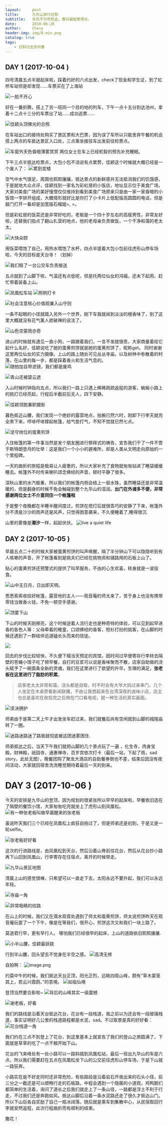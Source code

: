 ```yaml
---
layout:     post
title:      九华山游行记叙
subtitle:   东风不为吹愁去，春日偏能惹恨长。
date:       2018-06-28
author:     Chevy
header-img: img/8-min.png
catalog: true
tags:
    - 日斜归去奈何春
---
```

## DAY 1 (2017-10-04 )
四号清晨五点半就起床啦，踩着约好的六点出发，check了现金和学生证，到了虹桥车站但是却发现……车票买在了上海站

![一脸不开心](http://upload-images.jianshu.io/upload_images/6049898-6a17e5a54060cddc.png?imageMogr2/auto-orient/strip%7CimageView2/2/w/400)

好在一番折腾，搭上了另一班同一个目的地的列车，下午一点十五分到达池州，拿着十二点十三分的车票出了站......成功逃票……

![佳颖头顶佛光的合照](http://upload-images.jianshu.io/upload_images/6049898-c855ffeae6effe51.png?imageMogr2/auto-orient/strip%7CimageView2/2/w/400)

在车站出口的接待处购买了景区票和大巴票，因为误了车所以只能舍弃午餐的机会搭上两点的车抵达景区入口处，三点乘坐接驳车出发前往检票点。

![车窗外天色昏暗薄雾冥冥](http://upload-images.jianshu.io/upload_images/6049898-a0febb787504adad.png?imageMogr2/auto-orient/strip%7CimageView2/2/w/400)
两位女士在车上已经机智的预先补充睡眠。

下午三点半抵达检票点，大包小包不消说有点累赘，佳颖这个时候就大概已经是一个废人了：
![累到变矮](http://upload-images.jianshu.io/upload_images/6049898-69c3d08003bd7f9c.png?imageMogr2/auto-orient/strip%7CimageView2/2/w/400)

空气中水气很足，周围也熙熙攘攘，抵达景点的新鲜感并无法抵消我们的饥饿感，于是就地大众点评，佳颖找到一家名为彩虹居的小饭店，地址显示位于美食广场，大家对美食广场的美好憧憬仅仅维持到看到美食广场原来只是由一家一家昏暗的小饭馆一字排开组成，大概情形就好比是你打了小卡片上低配版高圆圆的电话，但是敲门打开一看却是加宽版石榴姐=, =。

但是彩虹居的饭菜还是非常好吃的，老板是一个四十岁左右的高瘦男性，非常友好啦，还替我们指点了翻山扎营的地点，他的老母亲负责做饭，一个干净和蔼的老太太。

![大快朵颐](http://upload-images.jianshu.io/upload_images/6049898-701990af8018d290.png?imageMogr2/auto-orient/strip%7CimageView2/2/w/400)

用饭菜喂饱了自己，用热水喂饱了水杯，四点半提着大包小包前往虎形山停车场啦，今天的目标是天台寺！（划掉）

![我们租了一台公交车负责接送](http://upload-images.jianshu.io/upload_images/6049898-f6a62dbeb385936c.png?imageMogr2/auto-orient/strip%7CimageView2/2/w/600)

五点就到了山脚下啦，气温还有点低呢，但是托两位仙女的鸿福，还未下起雨，赶忙带着装备上山。

![凤凰松车站](http://upload-images.jianshu.io/upload_images/6049898-c26e985dde04887b.png?imageMogr2/auto-orient/strip%7CimageView2/2/w/400)
![照例打卡](http://upload-images.jianshu.io/upload_images/6049898-5e6f482609187a97.png?imageMogr2/auto-orient/strip%7CimageView2/2/w/400)

![社会注意核心价值观兼入山守则](http://upload-images.jianshu.io/upload_images/6049898-e309b2577a8693e2.png?imageMogr2/auto-orient/strip%7CimageView2/2/w/400)

一条不起眼的小径就踏入另外一个世界，刚下车我就闻到淡淡的檀香味了，到了这里大概就没有花气薰人欲破禅的说法了。

![山色空蒙雨亦奇](http://upload-images.jianshu.io/upload_images/6049898-a6249fbfecd580bc.png?imageMogr2/auto-orient/strip%7CimageView2/2/w/400)

进山的时候就有遇见一直小狗，一路跟着我们，一言不发就很乖，大家商量着给它起什么名好，佳颖说吃了她的蛋黄煎饼就是她的蛋黄煎饼了，昵称get。
同时谢谢这里两位仙女的实力摄像。上山的路上随处可见丛丛寺庙，以及树林中弥散着的村落，在山里的每一步，都是踩着香火和生活气息的。
![随拍加自带滤镜，我们都是废鸡](http://upload-images.jianshu.io/upload_images/6049898-454b2388346bd73a.png?imageMogr2/auto-orient/strip%7CimageView2/2/w/400)

![青山还被碧云遮](https://upload-images.jianshu.io/upload_images/6049898-45a7a1f7f92328c4.png?imageMogr2/auto-orient/strip%7CimageView2/2/w/400)

入山时候时钟指向五点，所以我们一路上只遇上稀稀疏疏返程的游客，蜿蜒小路上的挑灯已经亮起，行程后半截前后无人，四下安静。

![佳颖领跑兼职摄影](https://upload-images.jianshu.io/upload_images/6049898-c209b06445531bbc.png?imageMogr2/auto-orient/strip%7CimageView2/2/w/400)

暮色抵近山腰，我们发现一个绝妙的露营地点，抬腕已然六时，刚卸下行李天就完全黑下来，哼哧哼哧撑起帐篷，给气垫打气，不知不觉就已然七点。

![坚守岗位的蛋黄煎饼](https://upload-images.jianshu.io/upload_images/6049898-ca9eb231f14c6e61.png?imageMogr2/auto-orient/strip%7CimageView2/2/w/400)

入住帐篷的第一件事当然是发个朋友圈进行祭拜式的祷告，宣吿我们干了一件不啻于斯特朗登月的壮举：这是我们一个小小的避难所，却是人类从文明走向原始的一个里程碑。

一天的曲折的旅程是极易让人疲惫的，所以大家补充了食物就匆匆钻进了睡袋缓缓睡去。帐篷外不时传来喇叭颂念佛经的声音，顿时平静了很多。

深秋山里的水汽极重，所以我们的帐篷内侧会结上一层水珠，虽然睡袋还是非常温暖的，但是翻身的时候不免会触碰到整个九华山的湿润。**出门在外诸多不便，非常感谢两位女士不介意同住一个帐篷啦**

于是整个夜晚都在半睡半醒间度过，煎饼在熄灯后就很乖巧的安静了下来，帐篷外分不清是沙沙的雨声还是风声，只觉得困意袭来，不久便睡着了,睡得很沉.

山里的雾像是**潮汐**一样，起起伏伏。
![live a quiet  life](https://upload-images.jianshu.io/upload_images/6049898-4fe50316fa805761.png?imageMogr2/auto-orient/strip%7CimageView2/2/w/400)

## DAY 2  (2017-10-05 )

早晨五点二十的时候大家被蛋黄煎饼的叫声唤醒，隔了半分钟山下可以隐隐听到有人咳嗽的声音，开了帐篷看到是挑夫们已经在挑物资和铺路用的石板上山了。

贴心的蛋黄煎饼还预警式的提供了叫早服务，不由的心生欢喜，转身就是一波投食。

![山中无日月，日出即天明。](https://upload-images.jianshu.io/upload_images/6049898-4c246c3312e9bd9d.png?imageMogr2/auto-orient/strip%7CimageView2/2/w/800)

悉悉索索收拾好帐篷，露营地的主人——观音庵的师太来了，苦于身上也没有携带零钱当做香火钱，不免一顿空手感谢。

![顶雾下山](https://upload-images.jianshu.io/upload_images/6049898-5967848827d4b1d5.png?imageMogr2/auto-orient/strip%7CimageView2/2/w/400)

下山的时候天刚擦亮，这个时候逆着人流行走也是种奇特的体验，可以见到起早进香的各色人等：父母牵着的稚童，口颂佛经的香客，短衫打扮的挑客，在山脚的时候还遇到了一群结伴远道磕长头而来的信徒。

![](https://upload-images.jianshu.io/upload_images/6049898-a165fba58029fbfc.png?imageMogr2/auto-orient/strip%7CimageView2/2/w/400)

回去的步伐比较轻快，不久便下榻当天预定的宾馆，因时间过早便寄存行李转去隔壁的苍蝇小馆子吃了顿早餐，自打的豆浆可以说是香味聚而不散，店家自助做的浇头赋予了一碗面条全新的灵魂，我们在这里进行了欲望的升华，生理的满足，**张老板在这里进行了脂肪的积累**。
>店家老太太非常和蔼，浇头都是自取，时不时会有大爷大妈过来串门，几个人坐定在木桌旁看新闻联播，不由让我想起来在台湾深夜的卤味小店，店主也总是喜欢在收拾完之后倚在门口看电视，就一种生活的真实画面。

![坚决拥护](https://upload-images.jianshu.io/upload_images/6049898-46086ce2adae8511.png?imageMogr2/auto-orient/strip%7CimageView2/2/w/400)

师弟由于是第二天上午才出发坐车赶过来，我们就餐后尚有空闲就到山脚的城隍庙转了一圈。

![迷路迷路迷了路我就彻底被这团迷雾困住.](https://upload-images.jianshu.io/upload_images/6049898-9afeb130c106fc9d.png?imageMogr2/auto-orient/strip%7CimageView2/2/w/400)

师弟抵达之后，当天下午我们就把山脚的几个景点玩了一遍 ，化生寺，肉身宝殿，财神殿，祇园寺，通惠禅寺，百岁宫依次打卡（最后一站，下起了雨，sad story，此处无图），晚餐团购了聚龙大酒店的自助餐券倒也不差，结束后因没有夜间活动，大家就回宿舍洗洗睡觉期待着最后一天的到来。

# DAY 3  (2017-10-06 )
今天的安排是九华山的登顶，因为规划的很紧张所以早早的起床啦，早餐依旧选在了隔壁的餐饮小馆，大家匆匆吃完就坐上了虎形山到凤凰松。
![有一种张老板叫做早晨醒来的张老板](https://upload-images.jianshu.io/upload_images/6049898-caedaef390f77a76.png?imageMogr2/auto-orient/strip%7CimageView2/2/w/400)

虽说昨天我们三个已经在凤凰松上疯狂自拍过了，但是师弟还是初到，于是又是一轮selfie。

![张老板好好看](https://upload-images.jianshu.io/upload_images/6049898-42c1958b3c653912.png?imageMogr2/auto-orient/strip%7CimageView2/2/w/600)

这次的行进路线是，由凤凰松到天台，然后沿着山脊前往花台，然后从花台抄小路再下山回到凤凰山，行李寄存在住宿点，离开的时候带走。

![九华山景区地图](https://upload-images.jianshu.io/upload_images/6049898-7216b696a45db5ef.png?imageMogr2/auto-orient/strip%7CimageView2/2/w/1240)

清晨上山的感觉很棒，只希望可以一直走下去，太阳永远不要升起，我们可以永远年轻。

![寺庙一角](https://upload-images.jianshu.io/upload_images/6049898-aecf9960e9b4b099.png?imageMogr2/auto-orient/strip%7CimageView2/2/w/600)

![异常吸睛的纹路](https://upload-images.jianshu.io/upload_images/6049898-d12c3b0e119dfc89.png?imageMogr2/auto-orient/strip%7CimageView2/2/w/600)

在山上的时候，我们又在滴水观音处遇到了师太和蛋黄煎饼，师太说煎饼昨天在观音庵玩耍了一个下午，像是在等我们，很开心，煎饼这次又和我们一块上路了。

莫道君行早，更有早行人。
哪怕我们已经很早的起床，上山的道路依旧熙熙攘攘.

![小半山腰，佳颖最妖娆](https://upload-images.jianshu.io/upload_images/6049898-48adc34e37b28fbc.png?imageMogr2/auto-orient/strip%7CimageView2/2/w/600)

行到半山腰，回头望去不觉身在半空之感。
![高清无修](https://upload-images.jianshu.io/upload_images/6049898-997023d74239f56c.png?imageMogr2/auto-orient/strip%7CimageView2/2/w/600)

自拍啊：
![image.png](https://upload-images.jianshu.io/upload_images/6049898-b1150759ac2904e7.png?imageMogr2/auto-orient/strip%7CimageView2/2/w/600)

约莫中午的时候，我们抵达天台正顶，阳光正烈，远眺四周山峰，颇有“草木蒙笼其上，若云兴霞蔚。”的意境。
![如临仙境](https://upload-images.jianshu.io/upload_images/6049898-0dc63d6f2b09b450.png?imageMogr2/auto-orient/strip%7CimageView2/2/w/800)

登顶当然要合影啦~
![背后的山峰其实一级震撼](https://upload-images.jianshu.io/upload_images/6049898-d8a29132692cfe10.png?imageMogr2/auto-orient/strip%7CimageView2/2/w/800)

![谢老板，好看](https://upload-images.jianshu.io/upload_images/6049898-bae5bc56f9c80062.png?imageMogr2/auto-orient/strip%7CimageView2/2/w/600)

我们的路线是沿着天台抵达花台，花台有一段栈道，我之前以为还会有一段玻璃栈道，事实证明好几公里的栈道路程都是水泥，sad。不过取景是真的好好看：
![花台栈道一角](https://upload-images.jianshu.io/upload_images/6049898-477cc88e7dc4a3d9.png?imageMogr2/auto-orient/strip%7CimageView2/2/w/800)

我们约在三点不到登上了花台，到这里基本上就宣告了我们的登山之旅圆满了，下面就是草草的吃了一点干粮开始下山。

花台的飞来峰处有一处小路可以一路斜插到凤凰松站，最后一班出九华山的车是六点，所以我们需要赶在五点在凤凰松坐下山的公交前往虎形山停车场，于是下山就一路狂奔。

小路实在是不好走同时还非常危险，有些路段是沿着岩石开凿出来的石头小径，前三分之一截还是可以顺畅行走的石板路，中程会遇到一个隐蔽的小道观，鸡鸭鹅们都简单的生活着，询问了道长之后我们就走上了一条山径，一路都是浮土不利于行走，不过我们还是奔跑如风。抵达山脚后沿着一条水泥路还走了很久才抵达山门。所以下山后各自奖励了自己一瓶冰阔落。随后就是乘车到集散中心，从民宿取回行李就安然返程，此次行程曲折而有顺利的结束。

撒花！

